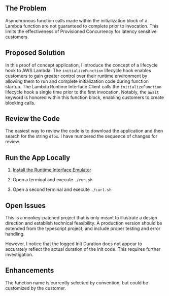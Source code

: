 ## The Problem
Asynchronous function calls made within the initialization block of a Lambda function are not guaranteed to complete prior to invocation. This limits the effectiveness of Provisioned Concurrency for latency sensitive customers. 

## Proposed Solution
In this proof of concept application, I introduce the concept of a lifecycle hook to AWS Lambda. The `initializeFunction` lifecycle hook enables customers to gain greater control over their runtime environment by allowing them to run and complete initialization code during function startup. The Lambda Runtime Interface Client calls the `initializeFunction` lifecycle hook a single time prior to the first invocation. Notably, the `await` keyword is honored within this function block, enabling customers to create blocking calls.

## Review the Code
The easiest way to review the code is to download the application and then search for the string `dfox`. I have numbered the sequence of changes for review.

## Run the App Locally

1. [Install the Runtime Interface Emulator](https://github.com/aws/aws-lambda-runtime-interface-emulator)

2. Open a terminal and execute `./run.sh`

3. Open a second terminal and execute `./curl.sh`

## Open Issues
This is a monkey-patched project that is only meant to illustrate a design direction and establish technical feasibility. A production version should be extended from the typescript project, and include proper testing and error handling.  

However, I notice that the logged Init Duration does not appear to accurately reflect the actual duration of the init code. This requires further investigation.

## Enhancements
The function name is currently selected by convention, but could be customized by the customer. 

